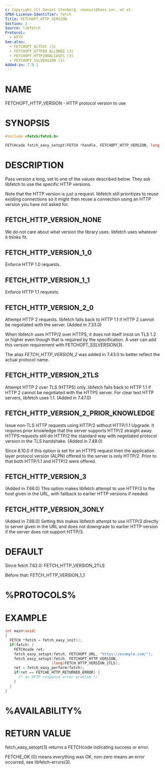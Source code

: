 ```yaml
---
c: Copyright (C) Daniel Stenberg, <daniel@haxx.se>, et al.
SPDX-License-Identifier: fetch
Title: FETCHOPT_HTTP_VERSION
Section: 3
Source: libfetch
Protocol:
  - HTTP
See-also:
  - FETCHOPT_ALTSVC (3)
  - FETCHOPT_HTTP09_ALLOWED (3)
  - FETCHOPT_HTTP200ALIASES (3)
  - FETCHOPT_SSLVERSION (3)
Added-in: 7.9.1
---
```


# NAME

FETCHOPT_HTTP_VERSION - HTTP protocol version to use

# SYNOPSIS

~~~c
#include <fetch/fetch.h>

FETCHcode fetch_easy_setopt(FETCH *handle, FETCHOPT_HTTP_VERSION, long version);
~~~

# DESCRIPTION

Pass *version* a long, set to one of the values described below. They ask
libfetch to use the specific HTTP versions.

Note that the HTTP version is just a request. libfetch still prioritizes to
reuse existing connections so it might then reuse a connection using an HTTP
version you have not asked for.

## FETCH_HTTP_VERSION_NONE

We do not care about what version the library uses. libfetch uses whatever it
thinks fit.

## FETCH_HTTP_VERSION_1_0

Enforce HTTP 1.0 requests.

## FETCH_HTTP_VERSION_1_1

Enforce HTTP 1.1 requests.

## FETCH_HTTP_VERSION_2_0

Attempt HTTP 2 requests. libfetch falls back to HTTP 1.1 if HTTP 2 cannot be
negotiated with the server. (Added in 7.33.0)

When libfetch uses HTTP/2 over HTTPS, it does not itself insist on TLS 1.2 or
higher even though that is required by the specification. A user can add this
version requirement with FETCHOPT_SSLVERSION(3).

The alias *FETCH_HTTP_VERSION_2* was added in 7.43.0 to better reflect the
actual protocol name.

## FETCH_HTTP_VERSION_2TLS

Attempt HTTP 2 over TLS (HTTPS) only. libfetch falls back to HTTP 1.1 if HTTP 2
cannot be negotiated with the HTTPS server. For clear text HTTP servers,
libfetch uses 1.1. (Added in 7.47.0)

## FETCH_HTTP_VERSION_2_PRIOR_KNOWLEDGE

Issue non-TLS HTTP requests using HTTP/2 without HTTP/1.1 Upgrade. It requires
prior knowledge that the server supports HTTP/2 straight away. HTTPS requests
still do HTTP/2 the standard way with negotiated protocol version in the TLS
handshake. (Added in 7.49.0)

Since 8.10.0 if this option is set for an HTTPS request then the application
layer protocol version (ALPN) offered to the server is only HTTP/2. Prior to
that both HTTP/1.1 and HTTP/2 were offered.

## FETCH_HTTP_VERSION_3

(Added in 7.66.0) This option makes libfetch attempt to use HTTP/3 to the host
given in the URL, with fallback to earlier HTTP versions if needed.

## FETCH_HTTP_VERSION_3ONLY

(Added in 7.88.0) Setting this makes libfetch attempt to use HTTP/3 directly to
server given in the URL and does not downgrade to earlier HTTP version if the
server does not support HTTP/3.

# DEFAULT

Since fetch 7.62.0: FETCH_HTTP_VERSION_2TLS

Before that: FETCH_HTTP_VERSION_1_1

# %PROTOCOLS%

# EXAMPLE

~~~c
int main(void)
{
  FETCH *fetch = fetch_easy_init();
  if(fetch) {
    FETCHcode ret;
    fetch_easy_setopt(fetch, FETCHOPT_URL, "https://example.com/");
    fetch_easy_setopt(fetch, FETCHOPT_HTTP_VERSION,
                     (long)FETCH_HTTP_VERSION_2TLS);
    ret = fetch_easy_perform(fetch);
    if(ret == FETCHE_HTTP_RETURNED_ERROR) {
      /* an HTTP response error problem */
    }
  }
}
~~~

# %AVAILABILITY%

# RETURN VALUE

fetch_easy_setopt(3) returns a FETCHcode indicating success or error.

FETCHE_OK (0) means everything was OK, non-zero means an error occurred, see
libfetch-errors(3).

